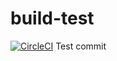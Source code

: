 # build-test
[![CircleCI](https://circleci.com/gh/lokst/build-test.svg?style=svg)](https://circleci.com/gh/lokst/build-test)
Test commit
